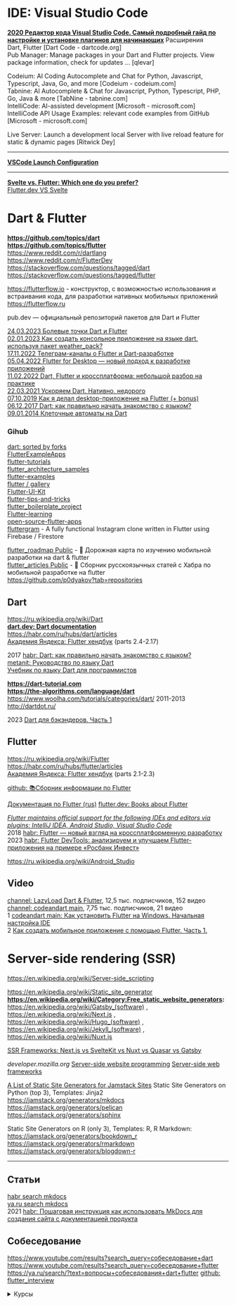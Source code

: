 # IDE:  Visual Studio Code
**[2020 Редактор кода Visual Studio Code. Самый подробный гайд по настройке и установке плагинов для начинающих](https://habr.com/ru/articles/490754)**
Расширения           
Dart, Flutter [Dart Code - dartcode.org]            
Pub Manager: Manage packages in your Dart and Flutter projects. View package information, check for updates ... [qlevar]         

Codeium: AI Coding Autocomplete and Chat for Python, Javascript, Typescript, Java, Go, and more [Codeium - codeium.com]           
Tabnine: AI Autocomplete & Chat for Javascript, Python, Typescript, PHP, Go, Java & more [TabNine - tabnine.com]         
IntelliCode: AI-assisted development [Microsoft - microsoft.com]           
IntelliCode API Usage Examples: relevant code examples from GitHub [Microsoft - microsoft.com]             

Live Server: Launch a development local Server with live reload feature for static & dynamic pages [Ritwick Dey]              
- - -
**[VSCode Launch Configuration](https://dartcode.org/docs/launch-configuration/)**                  
- - -
**[Svelte vs. Flutter: Which one do you prefer?](https://olibr.com/blog/svelte-vs-flutter-which-one-do-you-prefer)**             
[Flutter.dev VS Svelte](https://www.saashub.com/compare-flutter-dev-vs-svelte)          




# Dart & Flutter
**https://github.com/topics/dart**           
**https://github.com/topics/flutter**              
https://www.reddit.com/r/dartlang         
https://www.reddit.com/r/FlutterDev          
https://stackoverflow.com/questions/tagged/dart                      
https://stackoverflow.com/questions/tagged/flutter                        

https://flutterflow.io - конструктор, с возможностью использования и встраивания кода, для разработки нативных мобильных приложений                            
https://flutterflow.ru              

pub.dev — официальный репозиторий пакетов для Dart и Flutter 

[24.03.2023 Болевые точки Dart и Flutter](https://habr.com/ru/articles/724538)           
[02.01.2023 Как создать консольное приложение на языке dart, используя пакет weather_pack?](https://habr.com/ru/articles/708854)             
[17.11.2022 Телеграм-каналы о Flutter и Dart-разработке](https://habr.com/ru/articles/700002/)           
[05.04.2022 Flutter for Desktop — новый подход к разработке приложений](https://habr.com/ru/companies/otus/articles/659159)                 
[11.02.2022 Dart, Flutter и кроссплатформа: небольшой разбор на практике](https://habr.com/ru/articles/651065)              
[22.03.2021 Ускоряем Dart. Нативно, недорого](https://habr.com/ru/articles/547946)        
[07,10.2019 Как я делал desktop-приложение на Flutter (+ bonus)](https://habr.com/ru/articles/470251)         
[06.12.2017 Dart: как правильно начать знакомство с языком?](https://habr.com/ru/companies/wrike/articles/343988/)               
[09.01.2014 Клеточные автоматы на Dart](https://habr.com/ru/articles/207830/)                    

### Gihub
[dart: sorted by forks](https://github.com/topics/dart?l=dart&o=desc&s=forks)                  
[FlutterExampleApps](https://github.com/iampawan/FlutterExampleApps)              
[flutter-tutorials](https://github.com/FilledStacks/flutter-tutorials)           
[flutter_architecture_samples](https://github.com/brianegan/flutter_architecture_samples)          
[flutter-examples](https://github.com/nisrulz/flutter-examples)               
[flutter / gallery](https://github.com/flutter/gallery)                   
[Flutter-UI-Kit](https://github.com/iampawan/Flutter-UI-Kit)                  
[flutter-tips-and-tricks](https://github.com/vandadnp/flutter-tips-and-tricks)                 
[flutter_boilerplate_project](https://github.com/zubairehman/flutter_boilerplate_project)               
[Flutter-learning](https://github.com/AweiLoveAndroid/Flutter-learning)              
[ open-source-flutter-apps](https://github.com/tortuvshin/open-source-flutter-apps)                   
[fluttergram](https://github.com/mdanics/fluttergram) - A fully functional Instagram clone written in Flutter using Firebase / Firestore                                


[flutter_roadmap Public](https://github.com/p0dyakov/flutter_roadmap) - 📑 Дорожная карта по изучению мобильной разработки на dart & flutter      
[flutter_articles Public](https://github.com/p0dyakov/flutter_articles) - 📖 Сборник русскоязычных статей с Хабра по мобильной разработке на flutter                   
https://github.com/p0dyakov?tab=repositories                 




##  Dart
https://ru.wikipedia.org/wiki/Dart         
**[dart.dev: Dart documentation](https://dart.dev/guides)**                                    
https://habr.com/ru/hubs/dart/articles         
[Академия Яндекса: Flutter хендбук](https://academy.yandex.ru/handbook/flutter) (parts 2.4-2.17)

2017 [habr: Dart: как правильно начать знакомство с языком?](https://habr.com/ru/companies/wrike/articles/343988/)           
[metanit: Руководство по языку Dart](https://metanit.com/dart/tutorial/)          
[Учебник по языку Dart для программистов](https://questu.ru/articles/190153)     

**https://dart-tutorial.com              
https://the-algorithms.com/language/dart**         
https://www.woolha.com/tutorials/categories/dart/
2011-2013 http://dartdot.ru/        

2023 [Dart для бэкэндеров. Часть 1](https://habr.com/ru/companies/otus/articles/743804) 


##  Flutter           
https://ru.wikipedia.org/wiki/Flutter        
https://habr.com/ru/hubs/flutter/articles               
[Академия Яндекса: Flutter хендбук](https://academy.yandex.ru/handbook/flutter)  (parts 2.1-2.3)

[github: 📚Сборник информации по Flutter](https://github.com/newbalancem5/flutter_info)

[Документация по Flutter (rus)](https://flutterdocs.ru/)
[flutter.dev: Books about Flutter](https://docs.flutter.dev/resources/books)







*[Flutter maintains official support for the following IDEs and editors via plugins: IntelliJ IDEA, Android Studio, Visual Studio Code](https://en.wikipedia.org/wiki/Flutter_(software))*                
2018 [habr: Flutter — новый взгляд на кроссплатформенную разработку](https://habr.com/ru/companies/google/articles/426701)                                  
2023 [habr: Flutter DevTools: анализируем и улучшаем Flutter-приложения на примере «Росбанк Инвест»](https://habr.com/ru/companies/rosbank/articles/753252/)                    


https://ru.wikipedia.org/wiki/Android_Studio           


## Video
[channel: LazyLoad Dart & Flutter](https://www.youtube.com/@LearnDartFlutter), 12,5 тыс. подписчиков, 152 видео        
[channel: codeandart main](https://www.youtube.com/@codeandartmain), 7,75 тыс. подписчиков, 21 видео                   
1 [codeandart main: Как установить Flutter на Windows. Начальная настройка IDE](https://www.youtube.com/watch?v=Nw39Se5xFQM)            
2 [Как создать мобильное приложение с помощью Flutter. Часть 1.](https://www.youtube.com/watch?v=_gHkBEACG4Q)                 

# Server-side rendering (SSR)

https://en.wikipedia.org/wiki/Server-side_scripting         

https://en.wikipedia.org/wiki/Static_site_generator             
**https://en.wikipedia.org/wiki/Category:Free_static_website_generators:**
https://en.wikipedia.org/wiki/Gatsby_(software) , https://en.wikipedia.org/wiki/Next.js , https://en.wikipedia.org/wiki/Hugo_(software) , https://en.wikipedia.org/wiki/Jekyll_(software) , https://en.wikipedia.org/wiki/Nuxt.js               

[SSR Frameworks: Next.js vs SvelteKit vs Nuxt vs Quasar vs Gatsby](https://simply-how.com/server-side-rendering-web-frameworks)

*developer.mozilla.org*
[Server-side website programming](https://developer.mozilla.org/en-US/docs/Learn/Server-side)
[Server-side web frameworks](https://developer.mozilla.org/en-US/docs/Learn/Server-side/First_steps/Web_frameworks)

[A List of Static Site Generators for Jamstack Sites](https://jamstack.org/generators/)
Static Site Generators on Python (top 3),  Templates: Jinja2             
https://jamstack.org/generators/mkdocs          
https://jamstack.org/generators/pelican           
https://jamstack.org/generators/sphinx                  


Static Site Generators on R (only 3),  Templates: R, R Markdown:        
https://jamstack.org/generators/bookdown_r             
https://jamstack.org/generators/rmarkdown        
https://jamstack.org/generators/blogdown-r            

- - -
## Статьи
[habr search mkdocs](https://habr.com/ru/search/?target_type=posts&order=relevance&q=%5Bmkdocs%5D)                     
[ya.ru search mkdocs](https://ya.ru/search/?text=использование+MkDocs)                
2021 [habr: Пошаговая инструкция как использовать MkDocs для создания сайта с документацией продукта](https://habr.com/ru/companies/rostelecom/articles/570098)              

## Собеседование
https://www.youtube.com/results?search_query=собеседование+dart
https://www.youtube.com/results?search_query=собеседование+flutter
https://ya.ru/search/?text=вопросы+собеседования+dart+flutter
[github: flutter_interview](https://github.com/p0dyakov/flutter_interview)

<details>
   <summary> Курсы </summary>              

[ТОП-20 Курсов по Flutter [2023] +Бесплатные — Обучение с нуля](https://dzen.ru/a/ZL42BzjXHjE4VTPQ)                   
### Бесплатные
[youtube: Курсы по Flutter](https://www.youtube.com/results?search_query=Курсы+по+Flutter)             
[youtube: Otus: Открытые уроки Мобильная разработка на Flutter](https://www.youtube.com/playlist?list=PLfnFOImnyWRW6fjFVuhxSnBl5SJtYXsf-)            
https://flutter.su             

### Платные                         
[Практический онлайн-курс от Flutter-команды Surf + Dart ](https://education.surf.ru) - 65000 руб./300 часов = 217 р/ч           

[zerocoder: Продвинутый курс по мобильным приложениям на Flutter Flow](https://zerocoder.ru/flutter-flow1#tariffs) - 54700 руб./ 4 месяца = 13575 р/м      

[udemy: 3 004 результатов по запросу «Flutter»](https://www.udemy.com/courses/search/?src=ukw&q=Flutter)             
[udemy: Изучаем Flutter](https://www.udemy.com/course/learn_flutter) - 5990 / 22.5 часа = 266 р/ч       


[otus: Flutter Mobile Developer](https://otus.ru/lessons/dart-flutter) - 55000 руб./ 5 мес. = 11000 р/м -  Курсовой проект            
[skill-branch: Flutter в мультиплатформенной мобильной разработке](https://skill-branch.ru/flutter) - 52200 / 5 мес. = 10400 р/м  / 6 проектов          
[itproger: Уроки Flutter и Dart с нуля](https://itproger.com/course/flutter-dart) -  11 уроков, 30 заданий 8400/9м                     
[МФТИ: Кроссплатформенная мобильная разработка на Flutter](https://fpmi-edu.ru/flutter) - 70000/3м - 1 проект                   



  
</details>
